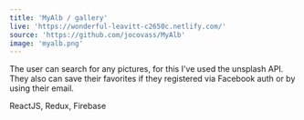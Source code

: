 ```yaml
---
title: 'MyAlb / gallery'
live: 'https://wonderful-leavitt-c2650c.netlify.com/'
source: 'https://github.com/jocovass/MyAlb'
image: 'myalb.png'
---
```


<p>The user can search for any pictures, for this I've used the unsplash API. They also can save their favorites if they registered via Facebook auth or by using their email.</p>
<span>ReactJS, Redux, Firebase</span>
